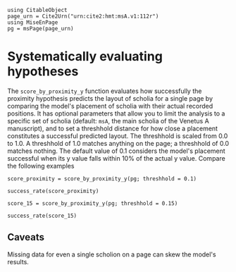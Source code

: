 ```@setup scores
using CitableObject
page_urn = Cite2Urn("urn:cite2:hmt:msA.v1:112r")
using MiseEnPage
pg = msPage(page_urn)
```

# Systematically evaluating hypotheses


The `score_by_proximity_y` function evaluates how successfully the proximity hypothesis predicts the layout of scholia for a single page by comparing the model's placement of scholia with their actual recorded positions.
It has optional parameters that allow you to limit the analysis to a specific set of scholia (default: `msA`, the main scholia of the Venetus A manuscript), and to set a threshhold distance for how close a placement constitutes a successful predicted layout. The threshhold is scaled from 0.0 to 1.0. A threshhold of 1.0 matches anything on the page; a threshhold of 0.0 matches nothing.  The default value of 0.1 considers the model's placement successful when its y value falls within 10% of the actual y value. Compare the following examples

```@example scores
score_proximity = score_by_proximity_y(pg; threshhold = 0.1)
```
```@example scores
success_rate(score_proximity)
```

```@example scores
score_15 = score_by_proximity_y(pg; threshhold = 0.15)
```

```@example scores
success_rate(score_15)
```

## Caveats

Missing data for even a single scholion on a page can skew the model's results. 